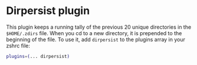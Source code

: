# Dirpersist plugin
This plugin keeps a running tally of the previous 20 unique directories in the `$HOME/.zdirs` file.
When you cd to a new directory, it is prepended to the beginning of the file.
To use it, add `dirpersist` to the plugins array in your zshrc file:
```zsh
plugins=(... dirpersist)
```
